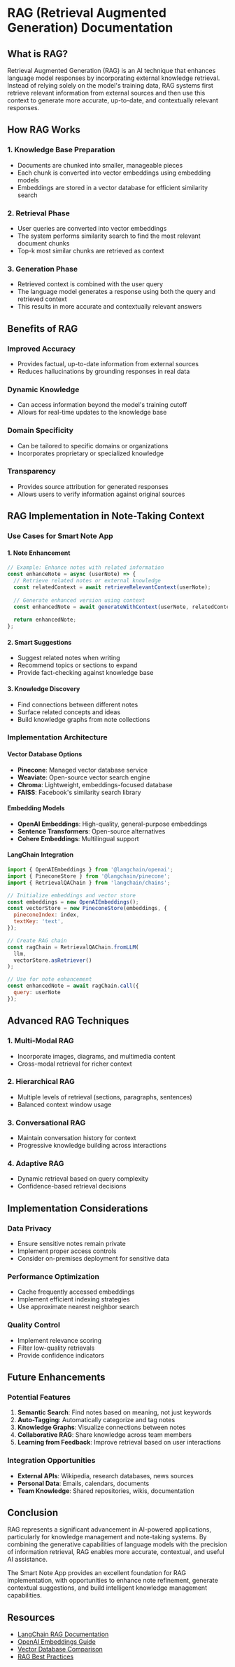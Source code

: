 # RAG (Retrieval Augmented Generation) Documentation

## What is RAG?

Retrieval Augmented Generation (RAG) is an AI technique that enhances language model responses by incorporating external knowledge retrieval. Instead of relying solely on the model's training data, RAG systems first retrieve relevant information from external sources and then use this context to generate more accurate, up-to-date, and contextually relevant responses.

## How RAG Works

### 1. **Knowledge Base Preparation**
- Documents are chunked into smaller, manageable pieces
- Each chunk is converted into vector embeddings using embedding models
- Embeddings are stored in a vector database for efficient similarity search

### 2. **Retrieval Phase**
- User queries are converted into vector embeddings
- The system performs similarity search to find the most relevant document chunks
- Top-k most similar chunks are retrieved as context

### 3. **Generation Phase**
- Retrieved context is combined with the user query
- The language model generates a response using both the query and retrieved context
- This results in more accurate and contextually relevant answers

## Benefits of RAG

### **Improved Accuracy**
- Provides factual, up-to-date information from external sources
- Reduces hallucinations by grounding responses in real data

### **Dynamic Knowledge**
- Can access information beyond the model's training cutoff
- Allows for real-time updates to the knowledge base

### **Domain Specificity**
- Can be tailored to specific domains or organizations
- Incorporates proprietary or specialized knowledge

### **Transparency**
- Provides source attribution for generated responses
- Allows users to verify information against original sources

## RAG Implementation in Note-Taking Context

### **Use Cases for Smart Note App**

#### 1. **Note Enhancement**
```javascript
// Example: Enhance notes with related information
const enhanceNote = async (userNote) => {
  // Retrieve related notes or external knowledge
  const relatedContext = await retrieveRelevantContext(userNote);
  
  // Generate enhanced version using context
  const enhancedNote = await generateWithContext(userNote, relatedContext);
  
  return enhancedNote;
};
```

#### 2. **Smart Suggestions**
- Suggest related notes when writing
- Recommend topics or sections to expand
- Provide fact-checking against knowledge base

#### 3. **Knowledge Discovery**
- Find connections between different notes
- Surface related concepts and ideas
- Build knowledge graphs from note collections

### **Implementation Architecture**

#### **Vector Database Options**
- **Pinecone**: Managed vector database service
- **Weaviate**: Open-source vector search engine
- **Chroma**: Lightweight, embeddings-focused database
- **FAISS**: Facebook's similarity search library

#### **Embedding Models**
- **OpenAI Embeddings**: High-quality, general-purpose embeddings
- **Sentence Transformers**: Open-source alternatives
- **Cohere Embeddings**: Multilingual support

#### **LangChain Integration**
```javascript
import { OpenAIEmbeddings } from '@langchain/openai';
import { PineconeStore } from '@langchain/pinecone';
import { RetrievalQAChain } from 'langchain/chains';

// Initialize embeddings and vector store
const embeddings = new OpenAIEmbeddings();
const vectorStore = new PineconeStore(embeddings, {
  pineconeIndex: index,
  textKey: 'text',
});

// Create RAG chain
const ragChain = RetrievalQAChain.fromLLM(
  llm,
  vectorStore.asRetriever()
);

// Use for note enhancement
const enhancedNote = await ragChain.call({
  query: userNote
});
```

## Advanced RAG Techniques

### **1. Multi-Modal RAG**
- Incorporate images, diagrams, and multimedia content
- Cross-modal retrieval for richer context

### **2. Hierarchical RAG**
- Multiple levels of retrieval (sections, paragraphs, sentences)
- Balanced context window usage

### **3. Conversational RAG**
- Maintain conversation history for context
- Progressive knowledge building across interactions

### **4. Adaptive RAG**
- Dynamic retrieval based on query complexity
- Confidence-based retrieval decisions

## Implementation Considerations

### **Data Privacy**
- Ensure sensitive notes remain private
- Implement proper access controls
- Consider on-premises deployment for sensitive data

### **Performance Optimization**
- Cache frequently accessed embeddings
- Implement efficient indexing strategies
- Use approximate nearest neighbor search

### **Quality Control**
- Implement relevance scoring
- Filter low-quality retrievals
- Provide confidence indicators

## Future Enhancements

### **Potential Features**
1. **Semantic Search**: Find notes based on meaning, not just keywords
2. **Auto-Tagging**: Automatically categorize and tag notes
3. **Knowledge Graphs**: Visualize connections between notes
4. **Collaborative RAG**: Share knowledge across team members
5. **Learning from Feedback**: Improve retrieval based on user interactions

### **Integration Opportunities**
- **External APIs**: Wikipedia, research databases, news sources
- **Personal Data**: Emails, calendars, documents
- **Team Knowledge**: Shared repositories, wikis, documentation

## Conclusion

RAG represents a significant advancement in AI-powered applications, particularly for knowledge management and note-taking systems. By combining the generative capabilities of language models with the precision of information retrieval, RAG enables more accurate, contextual, and useful AI assistance.

The Smart Note App provides an excellent foundation for RAG implementation, with opportunities to enhance note refinement, generate contextual suggestions, and build intelligent knowledge management capabilities.

## Resources

- [LangChain RAG Documentation](https://python.langchain.com/docs/use_cases/question_answering/)
- [OpenAI Embeddings Guide](https://platform.openai.com/docs/guides/embeddings)
- [Vector Database Comparison](https://www.pinecone.io/learn/vector-database/)
- [RAG Best Practices](https://docs.anthropic.com/claude/docs/rag-best-practices)